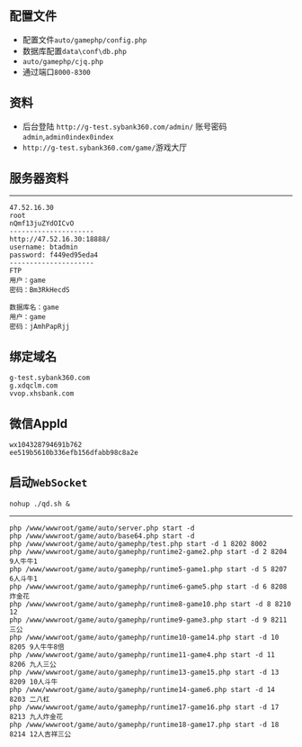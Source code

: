 ## 配置文件
- 配置文件`auto/gamephp/config.php`
- 数据库配置`data\conf\db.php`
- `auto/gamephp/cjq.php`
- 通过端口`8000-8300`

## 资料
- 后台登陆 `http://g-test.sybank360.com/admin/` 账号密码`admin`,`admin0index0index`
- `http://g-test.sybank360.com/game/`游戏大厅

## 服务器资料

* * *

```
47.52.16.30
root
nQmf13juZYdOICvO
---------------------
http://47.52.16.30:18888/
username: btadmin
password: f449ed95eda4
---------------------
FTP
用户：game
密码：Bm3RkHecdS

数据库名：game
用户：game
密码：jAmhPapRjj
```

## 绑定域名
```
g-test.sybank360.com
g.xdqclm.com
vvop.xhsbank.com
```

## 微信AppId
```
wx104328794691b762
ee519b5610b336efb156dfabb98c8a2e
```

## 启动`WebSocket`
```
nohup ./qd.sh &
```

* * *

```
php /www/wwwroot/game/auto/server.php start -d
php /www/wwwroot/game/auto/base64.php start -d
php /www/wwwroot/game/auto/gamephp/test.php start -d 1 8202 8002
php /www/wwwroot/game/auto/gamephp/runtime2-game2.php start -d 2 8204 9人牛牛1
php /www/wwwroot/game/auto/gamephp/runtime5-game1.php start -d 5 8207 6人斗牛1
php /www/wwwroot/game/auto/gamephp/runtime6-game5.php start -d 6 8208 炸金花
php /www/wwwroot/game/auto/gamephp/runtime8-game10.php start -d 8 8210 12
php /www/wwwroot/game/auto/gamephp/runtime9-game3.php start -d 9 8211 三公
php /www/wwwroot/game/auto/gamephp/runtime10-game14.php start -d 10 8205 9人牛牛8倍
php /www/wwwroot/game/auto/gamephp/runtime11-game4.php start -d 11 8206 九人三公
php /www/wwwroot/game/auto/gamephp/runtime13-game15.php start -d 13 8209 10人斗牛
php /www/wwwroot/game/auto/gamephp/runtime14-game6.php start -d 14 8203 二八杠
php /www/wwwroot/game/auto/gamephp/runtime17-game16.php start -d 17 8213 九人炸金花
php /www/wwwroot/game/auto/gamephp/runtime18-game17.php start -d 18 8214 12人吉祥三公
```

